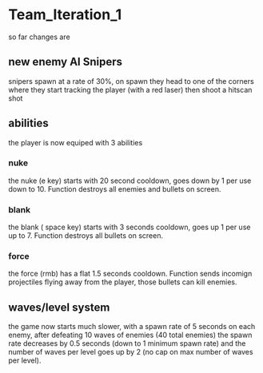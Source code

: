 # Team_Iteration_1
 
so far changes are

## new enemy AI Snipers

snipers spawn at a rate of 30%, on spawn they head to one of the corners where they start tracking the player (with a red laser) then shoot a hitscan shot

## abilities 

the player is now equiped with 3 abilities

### nuke 

the nuke (e key) starts with 20 second cooldown, goes down by 1 per use down to 10. Function destroys all enemies and bullets on screen.

### blank

the blank ( space key) starts with 3 seconds cooldown, goes up 1 per use up to 7. Function destroys all bullets on screen.

### force 

the force (rmb) has a flat 1.5 seconds cooldown. Function sends incomign projectiles flying away from the player, those bullets can kill enemies. 

## waves/level system

the game now starts much slower, with a spawn rate of 5 seconds on each enemy, after defeating 10 waves of enemies (40 total enemies) the spawn rate decreases by 0.5 seconds (down to 1 minimum spawn rate) and the number of waves per level goes up by 2 (no cap on max number of waves per level). 
